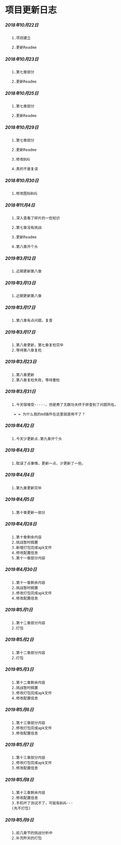 # 项目更新日志
##### 2018年10月22日
       1.项目建立

       2.更新Readme
##### 2018年10月23日
       1.第七章部分

       2.更新Readme
##### 2018年10月25日
       1.第七章部分

       2.更新Readme
##### 2018年10月29日
       1.第七章部分

       2.更新Readme

       3.修改BUG

       4.真的不是复读
##### 2018年10月30日
       1.修改图标BUG
##### 2018年11月4日
       1.深入查看了碎片的一些知识

       2.第七章没有挑战

       3.更新Readme

       4.第八章开个头
##### 2019年3月12日
       1.近期更新第八章

##### 2019年3月13日
       1.近期更新第八章

##### 2019年3月17日
       1.第八章有点问题，复查

##### 2019年3月17日
       1.第八章更新，第七章复检完毕
       2.等待第八章复检

##### 2019年3月23日
       1.第八章更新
       2.第八章复检失败，等待重检

##### 2019年3月31日
       1.今天很难受·····，但是费了无数功夫终于排查到了问题所在。

        = = 为什么我的md插件在这里就是用不了？


##### 2019年4月2日
       1.今天少更新点.第九章开个头

##### 2019年4月3日
       1.耽误了点事情，更新一点，少更新了一些。

##### 2019年4月4日
       1.第九章更新完毕

##### 2019年4月5日
       1.第十章更新一部分

##### 2019年4月28日
       1.第十章剩余内容
       2.挑战暂时搁置
       3.新增打包完成apk文件
       4.修改配置信息
       5.第十一章部分内容

##### 2019年4月30日
       1.第十一章剩余内容
       2.挑战暂时搁置
       3.修改打包完成apk文件
       4.修改配置信息

##### 2019年5月1日
       1.第十二章部分内容
       2.打包

##### 2019年5月2日
       1.第十二章部分内容
       2.打包

##### 2019年5月3日
       1.第十二章剩余内容
       2.挑战暂时搁置
       3.修改打包完成apk文件
       4.修改配置信息

##### 2019年5月6日
       1.第十三章部分内容
       2.修改打包完成apk文件
       3.修改配置信息

##### 2019年5月7日
       1.第十三章部分内容
       2.修改打包完成apk文件
       3.修改配置信息
       
##### 2019年5月8日
       1.第十三章剩余内容
       2.修改配置信息
       3.手机坏了测试不了，可能有BUG···
       (先不打包)

##### 2019年5月9日
       1.前几章节的挑战分析中
       2.补充昨天的打包
